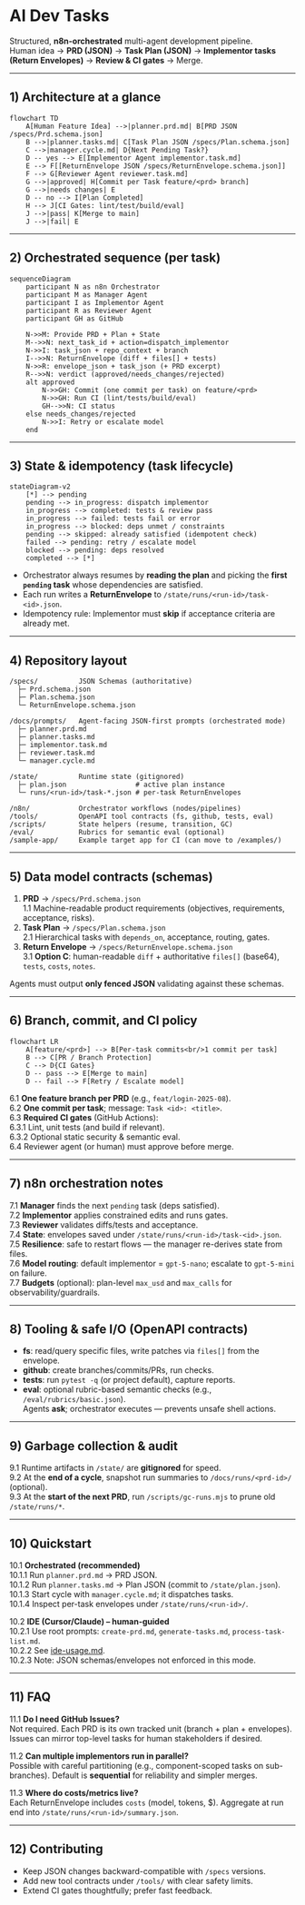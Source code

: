 # AI Dev Tasks

Structured, **n8n-orchestrated** multi-agent development pipeline.  
Human idea → **PRD (JSON)** → **Task Plan (JSON)** → **Implementor tasks (Return Envelopes)** → **Review & CI gates** → Merge.

---

## 1) Architecture at a glance

```mermaid
flowchart TD
    A[Human Feature Idea] -->|planner.prd.md| B[PRD JSON /specs/Prd.schema.json]
    B -->|planner.tasks.md| C[Task Plan JSON /specs/Plan.schema.json]
    C -->|manager.cycle.md| D{Next Pending Task?}
    D -- yes --> E[Implementor Agent implementor.task.md]
    E --> F[[ReturnEnvelope JSON /specs/ReturnEnvelope.schema.json]]
    F --> G[Reviewer Agent reviewer.task.md]
    G -->|approved| H[Commit per Task feature/<prd> branch]
    G -->|needs changes| E
    D -- no --> I[Plan Completed]
    H --> J[CI Gates: lint/test/build/eval]
    J -->|pass| K[Merge to main]
    J -->|fail| E
```

---

## 2) Orchestrated sequence (per task)

```mermaid
sequenceDiagram
    participant N as n8n Orchestrator
    participant M as Manager Agent
    participant I as Implementor Agent
    participant R as Reviewer Agent
    participant GH as GitHub

    N->>M: Provide PRD + Plan + State
    M-->>N: next_task_id + action=dispatch_implementor
    N->>I: task_json + repo_context + branch
    I-->>N: ReturnEnvelope (diff + files[] + tests)
    N->>R: envelope_json + task_json (+ PRD excerpt)
    R-->>N: verdict (approved/needs_changes/rejected)
    alt approved
        N->>GH: Commit (one commit per task) on feature/<prd>
        N->>GH: Run CI (lint/tests/build/eval)
        GH-->>N: CI status
    else needs_changes/rejected
        N->>I: Retry or escalate model
    end
```

---

## 3) State & idempotency (task lifecycle)

```mermaid
stateDiagram-v2
    [*] --> pending
    pending --> in_progress: dispatch implementor
    in_progress --> completed: tests & review pass
    in_progress --> failed: tests fail or error
    in_progress --> blocked: deps unmet / constraints
    pending --> skipped: already satisfied (idempotent check)
    failed --> pending: retry / escalate model
    blocked --> pending: deps resolved
    completed --> [*]
```

- Orchestrator always resumes by **reading the plan** and picking the **first `pending` task** whose dependencies are satisfied.  
- Each run writes a **ReturnEnvelope** to `/state/runs/<run-id>/task-<id>.json`.  
- Idempotency rule: Implementor must **skip** if acceptance criteria are already met.

---

## 4) Repository layout

```
/specs/          JSON Schemas (authoritative)
  ├─ Prd.schema.json
  ├─ Plan.schema.json
  └─ ReturnEnvelope.schema.json

/docs/prompts/   Agent-facing JSON-first prompts (orchestrated mode)
  ├─ planner.prd.md
  ├─ planner.tasks.md
  ├─ implementor.task.md
  ├─ reviewer.task.md
  └─ manager.cycle.md

/state/          Runtime state (gitignored)
  ├─ plan.json                 # active plan instance
  └─ runs/<run-id>/task-*.json # per-task ReturnEnvelopes

/n8n/            Orchestrator workflows (nodes/pipelines)
/tools/          OpenAPI tool contracts (fs, github, tests, eval)
/scripts/        State helpers (resume, transition, GC)
/eval/           Rubrics for semantic eval (optional)
/sample-app/     Example target app for CI (can move to /examples/)
```

---

## 5) Data model contracts (schemas)

1. **PRD** → `/specs/Prd.schema.json`  
   1.1 Machine-readable product requirements (objectives, requirements, acceptance, risks).  
2. **Task Plan** → `/specs/Plan.schema.json`  
   2.1 Hierarchical tasks with `depends_on`, acceptance, routing, gates.  
3. **Return Envelope** → `/specs/ReturnEnvelope.schema.json`  
   3.1 **Option C**: human-readable `diff` + authoritative `files[]` (base64), `tests`, `costs`, `notes`.  

Agents must output **only fenced JSON** validating against these schemas.

---

## 6) Branch, commit, and CI policy

```mermaid
flowchart LR
    A[feature/<prd>] --> B[Per-task commits<br/>1 commit per task]
    B --> C[PR / Branch Protection]
    C --> D{CI Gates}
    D -- pass --> E[Merge to main]
    D -- fail --> F[Retry / Escalate model]
```

6.1 **One feature branch per PRD** (e.g., `feat/login-2025-08`).  
6.2 **One commit per task**; message: `Task <id>: <title>`.  
6.3 **Required CI gates** (GitHub Actions):  
6.3.1 Lint, unit tests (and build if relevant).  
6.3.2 Optional static security & semantic eval.  
6.4 Reviewer agent (or human) must approve before merge.

---

## 7) n8n orchestration notes

7.1 **Manager** finds the next `pending` task (deps satisfied).  
7.2 **Implementor** applies constrained edits and runs gates.  
7.3 **Reviewer** validates diffs/tests and acceptance.  
7.4 **State**: envelopes saved under `/state/runs/<run-id>/task-<id>.json`.  
7.5 **Resilience**: safe to restart flows — the manager re-derives state from files.  
7.6 **Model routing**: default implementor = `gpt-5-nano`; escalate to `gpt-5-mini` on failure.  
7.7 **Budgets** (optional): plan-level `max_usd` and `max_calls` for observability/guardrails.

---

## 8) Tooling & safe I/O (OpenAPI contracts)

- **fs**: read/query specific files, write patches via `files[]` from the envelope.  
- **github**: create branches/commits/PRs, run checks.  
- **tests**: run `pytest -q` (or project default), capture reports.  
- **eval**: optional rubric-based semantic checks (e.g., `/eval/rubrics/basic.json`).  
Agents **ask**; orchestrator executes — prevents unsafe shell actions.

---

## 9) Garbage collection & audit

9.1 Runtime artifacts in `/state/` are **gitignored** for speed.  
9.2 At the **end of a cycle**, snapshot run summaries to `/docs/runs/<prd-id>/` (optional).  
9.3 At the **start of the next PRD**, run `/scripts/gc-runs.mjs` to prune old `/state/runs/*`.

---

## 10) Quickstart

10.1 **Orchestrated (recommended)**  
10.1.1 Run `planner.prd.md` → PRD JSON.  
10.1.2 Run `planner.tasks.md` → Plan JSON (commit to `/state/plan.json`).  
10.1.3 Start cycle with `manager.cycle.md`; it dispatches tasks.  
10.1.4 Inspect per-task envelopes under `/state/runs/<run-id>/`.

10.2 **IDE (Cursor/Claude) – human-guided**  
10.2.1 Use root prompts: `create-prd.md`, `generate-tasks.md`, `process-task-list.md`.  
10.2.2 See [ide-usage.md](ide-usage.md).  
10.2.3 Note: JSON schemas/envelopes not enforced in this mode.

---

## 11) FAQ

11.1 **Do I need GitHub Issues?**  
Not required. Each PRD is its own tracked unit (branch + plan + envelopes). Issues can mirror top-level tasks for human stakeholders if desired.

11.2 **Can multiple implementors run in parallel?**  
Possible with careful partitioning (e.g., component-scoped tasks on sub-branches). Default is **sequential** for reliability and simpler merges.

11.3 **Where do costs/metrics live?**  
Each ReturnEnvelope includes `costs` (model, tokens, $). Aggregate at run end into `/state/runs/<run-id>/summary.json`.

---

## 12) Contributing

- Keep JSON changes backward-compatible with `/specs` versions.  
- Add new tool contracts under `/tools/` with clear safety limits.  
- Extend CI gates thoughtfully; prefer fast feedback.
